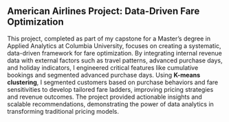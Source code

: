 ## American Airlines Project: Data-Driven Fare Optimization

This project, completed as part of my capstone for a Master’s degree in Applied Analytics at Columbia University, focuses on creating a systematic, data-driven framework for fare optimization. By integrating internal revenue data with external factors such as travel patterns, advanced purchase days, and holiday indicators, I engineered critical features like cumulative bookings and segmented advanced purchase days. Using **K-means clustering**, I segmented customers based on purchase behaviors and fare sensitivities to develop tailored fare ladders, improving pricing strategies and revenue outcomes. The project provided actionable insights and scalable recommendations, demonstrating the power of data analytics in transforming traditional pricing models.
